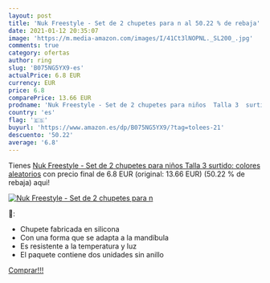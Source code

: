 ```yaml
---
layout: post
title: 'Nuk Freestyle - Set de 2 chupetes para n al 50.22 % de rebaja'
date: 2021-01-12 20:35:07
image: 'https://m.media-amazon.com/images/I/41Ct3lNOPNL._SL200_.jpg'
comments: true
category: ofertas
author: ring
slug: 'B075NG5YX9-es'
actualPrice: 6.8 EUR
currency: EUR
price: 6.8
comparePrice: 13.66 EUR
prodname: 'Nuk Freestyle - Set de 2 chupetes para niños  Talla 3  surtido: colores aleatorios'
country: 'es'
flag: '🇪🇸'
buyurl: 'https://www.amazon.es/dp/B075NG5YX9/?tag=tolees-21'
descuento: '50.22'
average: '6.8'
---
```


Tienes [Nuk Freestyle - Set de 2 chupetes para niños  Talla 3  surtido: colores aleatorios](https://www.amazon.es/dp/B075NG5YX9/?tag=tolees-21) con precio final de  6.8 EUR (original: 13.66 EUR) (50.22 %  de rebaja) aqui!

[![Nuk Freestyle - Set de 2 chupetes para n](https://m.media-amazon.com/images/I/41Ct3lNOPNL._SL200_.jpg)](https://www.amazon.es/dp/B075NG5YX9/?tag=tolees-21)

🔎:

- Chupete fabricada en silicona
- Con una forma que se adapta a la mandíbula
- Es resistente a la temperatura y luz
- El paquete contiene dos unidades sin anillo

[Comprar!!!](https://www.amazon.es/dp/B075NG5YX9/?tag=tolees-21)
